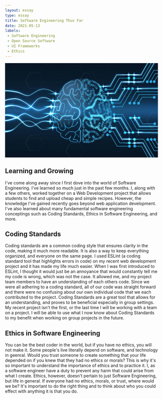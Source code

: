 ```yaml
---
layout: essay
type: essay
title: Software Engineering Thus Far
date: 2021-05-13
labels:
 - Software Engineering
 - Open Source Software
 - UI Frameworks
 - Ethics
---
```


<img class="ui image" src="/images/softwareengineering.jpg">

## Learning and Growing
I've come along away since I first dove into the world of Software Engineering. I've learned so much just in the past few months. I, along with a few others, worked together on a Web Development project that allows students to find and upload cheap and simple recipes. However, the knowledge I've gained recently goes beyond web application development. I've also learned about many fundamental software engineering conceptings such as Coding Standards, Ethics in Software Engineering, and more.

## Coding Standards
Coding standards are a common coding style that ensures clarity in the code, making it much more readable. It is also a way to keep everything organized, and everyone on the same page. I used ESLint (a coding standard tool that highlights errors in code) on my recent web development project and it has made my life much easier. When I was first introduced to ESLint, I thought it would just be an annoyance that would constantly tell me my code is wrong, which was not the case. It allowed me, and my project team members to have an understanding of each others code. Since we were all adhering to a coding standard, all of our code was straight forward and there were no confusing about our own individual code that we each contributed to the project. Coding Standards are a great tool that allows for an understanding, and proves to be beneficial especially in group settings. My recent project isn't the first, or the last time I will be working with a team on a project. I will be able to use what I now know about Coding Standards to my benefit when working on group projects in the future. 

## Ethics in Software Engineering
You can be the best coder in the world, but if you have no ethics, you will not make it. Some people's live literally depend on software, and technology in geenral. Would you trust someone to create something that your life depended on if you knew that they had no ethics or morals? This is why it's so important to understand the importance of ethics and to practice it. I, as a software engineer have a duty to prevent any harm that could arise from what I create. Ethics, however, doesn't pertain to just Software Engineering, but life in general. If everyone had no ethics, morals, or trust, where would we be? It's important to do the right thing and to think about who you could effect with anything it is that you do. 
